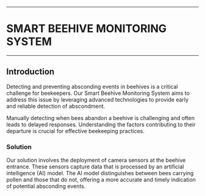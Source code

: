 ___
# SMART BEEHIVE MONITORING SYSTEM
___

## Introduction

Detecting and preventing absconding events in beehives is a critical challenge for beekeepers. Our Smart Beehive Monitoring System aims to address this issue by leveraging advanced technologies to provide early and reliable detection of abscondment.

Manually detecting when bees abandon a beehive is challenging and often leads to delayed responses. Understanding the factors contributing to their departure is crucial for effective beekeeping practices.

### Solution

Our solution involves the deployment of camera sensors at the beehive entrance. These sensors capture data that is processed by an artificial intelligence (AI) model. The AI model distinguishes between bees carrying pollen and those that do not, offering a more accurate and timely indication of potential absconding events.
